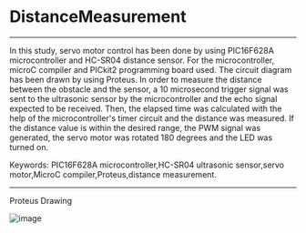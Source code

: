 # DistanceMeasurement

---

In this study, servo motor control has been done by using PIC16F628A microcontroller and HC-SR04 distance sensor. For the microcontroller, microC compiler and PICkit2 programming board used. The circuit diagram has been drawn by using Proteus.
In order to measure the distance between the obstacle and the sensor, a 10 microsecond trigger signal was sent to the ultrasonic sensor by the microcontroller and the echo signal expected to be received. Then, the elapsed time was calculated with the help of the microcontroller's timer circuit and the distance was measured. If the distance value is within the desired range, the PWM signal was generated, the servo motor was rotated 180 degrees and the LED was turned on.

Keywords: PIC16F628A microcontroller,HC-SR04 ultrasonic sensor,servo motor,MicroC compiler,Proteus,distance measurement.

---

Proteus Drawing

![image](https://user-images.githubusercontent.com/27640916/131229186-a8b7f0b1-c4c2-4a3b-86cc-f4287b1329b0.png)

